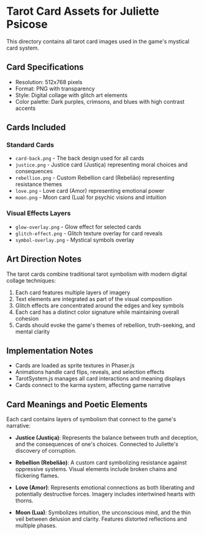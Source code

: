 # Tarot Card Assets for Juliette Psicose

This directory contains all tarot card images used in the game's mystical card system.

## Card Specifications
- Resolution: 512x768 pixels
- Format: PNG with transparency
- Style: Digital collage with glitch art elements
- Color palette: Dark purples, crimsons, and blues with high contrast accents

## Cards Included

### Standard Cards
- `card-back.png` - The back design used for all cards
- `justice.png` - Justice card (Justiça) representing moral choices and consequences
- `rebellion.png` - Custom Rebellion card (Rebelião) representing resistance themes
- `love.png` - Love card (Amor) representing emotional power
- `moon.png` - Moon card (Lua) for psychic visions and intuition

### Visual Effects Layers
- `glow-overlay.png` - Glow effect for selected cards
- `glitch-effect.png` - Glitch texture overlay for card reveals
- `symbol-overlay.png` - Mystical symbols overlay

## Art Direction Notes

The tarot cards combine traditional tarot symbolism with modern digital collage techniques:

1. Each card features multiple layers of imagery
2. Text elements are integrated as part of the visual composition
3. Glitch effects are concentrated around the edges and key symbols
4. Each card has a distinct color signature while maintaining overall cohesion
5. Cards should evoke the game's themes of rebellion, truth-seeking, and mental clarity

## Implementation Notes

- Cards are loaded as sprite textures in Phaser.js
- Animations handle card flips, reveals, and selection effects
- TarotSystem.js manages all card interactions and meaning displays
- Cards connect to the karma system, affecting game narrative

## Card Meanings and Poetic Elements

Each card contains layers of symbolism that connect to the game's narrative:

- **Justice (Justiça)**: Represents the balance between truth and deception, and the consequences of one's choices. Connected to Juliette's discovery of corruption.

- **Rebellion (Rebelião)**: A custom card symbolizing resistance against oppressive systems. Visual elements include broken chains and flickering flames.

- **Love (Amor)**: Represents emotional connections as both liberating and potentially destructive forces. Imagery includes intertwined hearts with thorns.

- **Moon (Lua)**: Symbolizes intuition, the unconscious mind, and the thin veil between delusion and clarity. Features distorted reflections and multiple phases.

